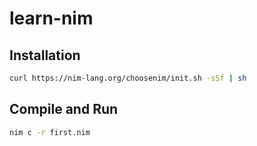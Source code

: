 # learn-nim

## Installation

```bash
curl https://nim-lang.org/choosenim/init.sh -sSf | sh
```

## Compile and Run

```bash
nim c -r first.nim
```
